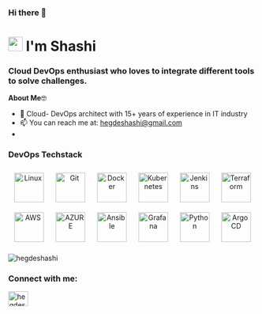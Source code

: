 ### Hi there 👋
<h1 align="left"> <img src="https://github.com/TheDudeThatCode/TheDudeThatCode/blob/master/Assets/Hi.gif" width="29">
I'm Shashi</h1>
<h3 align="left"> Cloud DevOps enthusiast who loves to integrate different tools to solve challenges.</h3>

**About Me**🤓
- 🏫 Cloud- DevOps architect with 15+ years of experience in IT industry
- 📫 You can reach me at: hegdeshashi@gmail.com
- 


### DevOps Techstack 

<div align="center"> 
<img style="margin: 10px" src="https://profilinator.rishav.dev/skills-assets/linux-original.svg" alt="Linux" height="60" />
<img style="margin: 10px" src="https://profilinator.rishav.dev/skills-assets/git-scm-icon.svg" alt="Git" height="60" />     
<img style="margin: 10px" src="https://profilinator.rishav.dev/skills-assets/docker-original-wordmark.svg" alt="Docker" height="60" />  
<img style="margin: 10px" src="https://profilinator.rishav.dev/skills-assets/kubernetes-icon.svg" alt="Kubernetes" height="60" /> 
<img style="margin: 10px" src="https://profilinator.rishav.dev/skills-assets/jenkins-icon.svg" alt="Jenkins" height="60" /> 
<img style="margin: 10px" src="https://profilinator.rishav.dev/skills-assets/terraformio-icon.svg" alt="Terraform" height="60" />  
<img style="margin: 10px" src="https://lavca.org/app/uploads/2019/10/aws-logo-square.png" alt="AWS" height="60" />      
<img style="margin: 10px" src="https://www.pngfind.com/pngs/m/597-5975946_microsoft-azure-logo-svg-hd-png-download.png" alt="AZURE" height="60" />  
<img style="margin: 10px" src="https://media.trustradius.com/product-logos/ai/vQ/ATKTZ7HRC8TF.PNG" alt="Ansible" height="60" />  
<img style="margin: 10px" src="https://profilinator.rishav.dev/skills-assets/grafana.png" alt="Grafana" height="60" />    
<img style="margin: 10px" src="https://profilinator.rishav.dev/skills-assets/python-original.svg" alt="Python" height="60" />  
<img style="margin: 10px" src="https://coralogix.com/wp-content/uploads/2021/06/Argo-CD-Version-Tags-1000X1000.png" alt="Argo CD" height="60" />
</div>


<p align="left"> <img src="https://komarev.com/ghpvc/?username=hegdeshashi&label=Profile%20views&color=0e75b6&style=flat" alt="hegdeshashi" /> </p>

<h3 align="left">Connect with me:</h3>
<p align="left">
<a href="https://www.linkedin.com/in/hegdeshashi/" target="blank"><img align="center" src="https://raw.githubusercontent.com/rahuldkjain/github-profile-readme-generator/master/src/images/icons/Social/linked-in-alt.svg" alt="hegdeshashi" height="30" width="40" /></a>
</p>

